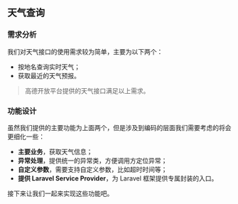 ## 天气查询

### 需求分析
我们对天气接口的使用需求较为简单，主要为以下两个：

- 按地名查询实时天气；
- 获取最近的天气预报。

> 高德开放平台提供的天气接口满足以上需求。

### 功能设计
虽然我们提供的主要功能为上面两个，但是涉及到编码的层面我们需要考虑的将会更细化一些：

- **主要业务**，获取天气信息；
- **异常处理**，提供统一的异常类，方便调用方定位异常；
- **自定义参数**，需要支持自定义参数，比如超时时间等；
- **提供 Laravel Service Provider**，为 Laravel 框架提供专属封装的入口。

接下来让我们一起来实现这些功能吧。